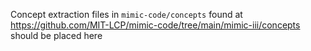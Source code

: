 
Concept extraction files in `mimic-code/concepts` found at https://github.com/MIT-LCP/mimic-code/tree/main/mimic-iii/concepts should be placed here
